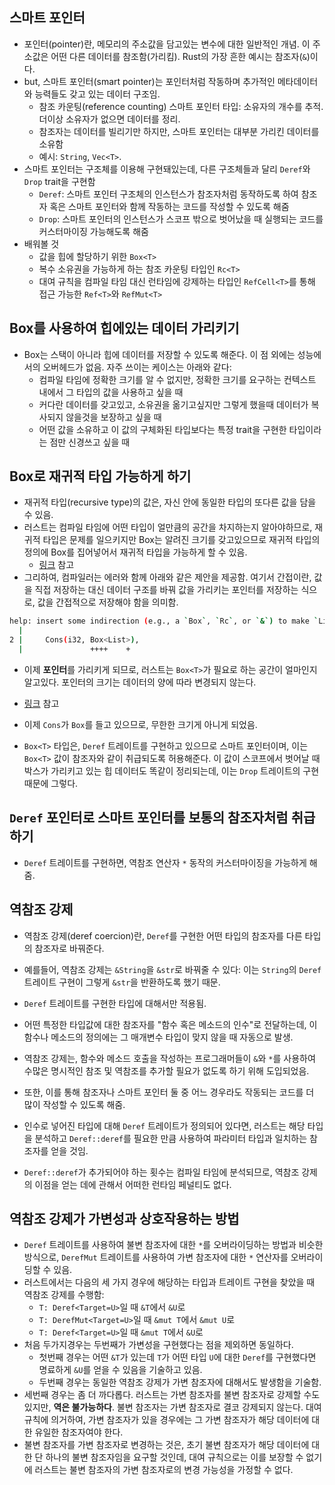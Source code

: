 ## 스마트 포인터

- 포인터(pointer)란, 메모리의 주소값을 담고있는 변수에 대한 일반적인 개념. 이 주소값은 어떤 다른 데이터를 참조함(가리킴). Rust의 가장 흔한 예시는 참조자(`&`)이다.
- but, 스마트 포인터(smart pointer)는 포인터처럼 작동하며 추가적인 메타데이터와 능력들도 갖고 있는 데이터 구조임.
  - 참조 카운팅(reference counting) 스마트 포인터 타입: 소유자의 개수를 추적. 더이상 소유자가 없으면 데이터를 정리.
  - 참조자는 데이터를 빌리기만 하지만, 스마트 포인터는 대부분 가리킨 데이터를 소유함
  - 예시: `String`, `Vec<T>`.
- 스마트 포인터는 구조체를 이용해 구현돼있는데, 다른 구조체들과 달리 `Deref`와 `Drop` trait을 구현함
  - `Deref`: 스마트 포인터 구조체의 인스턴스가 참조자처럼 동작하도록 하여 참조자 혹은 스마트 포인터와 함께 작동하는 코드를 작성할 수 있도록 해줌
  - `Drop`: 스마트 포인터의 인스턴스가 스코프 밖으로 벗어났을 때 실행되는 코드를 커스터마이징 가능해도록 해줌
- 배워볼 것
  - 값을 힙에 할당하기 위한 `Box<T>`
  - 복수 소유권을 가능하게 하는 참조 카운팅 타입인 `Rc<T>`
  - 대여 규칙을 컴파일 타임 대신 런타임에 강제하는 타입인 `RefCell<T>`를 통해 접근 가능한 `Ref<T>`와 `RefMut<T>`

## Box<T>를 사용하여 힙에있는 데이터 가리키기

- Box는 스택이 아니라 힙에 데이터를 저장할 수 있도록 해준다. 이 점 외에는 성능에서의 오버헤드가 없음. 자주 쓰이는 케이스는 아래와 같다:
  - 컴파일 타임에 정확한 크기를 알 수 없지만, 정확한 크기를 요구하는 컨텍스트 내에서 그 타입의 값을 사용하고 싶을 때
  - 커다란 데이터를 갖고있고, 소유권을 옮기고싶지만 그렇게 했을때 데이터가 복사되지 않을것을 보장하고 싶을 때
  - 어떤 값을 소유하고 이 값의 구체화된 타입보다는 특정 trait을 구현한 타입이라는 점만 신경쓰고 싶을 때

## Box로 재귀적 타입 가능하게 하기

- 재귀적 타입(recursive type)의 값은, 자신 안에 동일한 타입의 또다른 값을 담을 수 있음.
- 러스트는 컴파일 타임에 어떤 타입이 얼만큼의 공간을 차지하는지 알아야하므로, 재귀적 타입은 문제를 일으키지만 Box는 알려진 크기를 갖고있으므로 재귀적 타입의 정의에 Box를 집어넣어서 재귀적 타입을 가능하게 할 수 있음.
  - [링크](https://github-production-user-asset-6210df.s3.amazonaws.com/61453718/331862299-5d64cdfc-c248-49df-9b7d-f2ba07587729.png?X-Amz-Algorithm=AWS4-HMAC-SHA256&X-Amz-Credential=AKIAVCODYLSA53PQK4ZA%2F20240519%2Fus-east-1%2Fs3%2Faws4_request&X-Amz-Date=20240519T095135Z&X-Amz-Expires=300&X-Amz-Signature=d404ae1632cd9d2176929136a1bd603703c4eed3fab95a981aef13abc292d585&X-Amz-SignedHeaders=host&actor_id=61453718&key_id=0&repo_id=633763124) 참고
- 그리하여, 컴파일러는 에러와 함께 아래와 같은 제안을 제공함. 여기서 간접이란, 값을 직접 저장하는 대신 데이터 구조를 바꿔 값을 가리키는 포인터를 저장하는 식으로, 값을 간접적으로 저장해야 함을 의미함.

```bash
help: insert some indirection (e.g., a `Box`, `Rc`, or `&`) to make `List` representable
  |
2 |     Cons(i32, Box<List>),
  |               ++++    +
```

- 이제 **포인터**를 가리키게 되므로, 러스트는 `Box<T>`가 필요로 하는 공간이 얼마인지 알고있다. 포인터의 크기는 데이터의 양에 따라 변경되지 않는다.

- [링크](https://github-production-user-asset-6210df.s3.amazonaws.com/61453718/331862580-3821e2b9-98df-4864-862d-6dd8e64b7283.png?X-Amz-Algorithm=AWS4-HMAC-SHA256&X-Amz-Credential=AKIAVCODYLSA53PQK4ZA%2F20240519%2Fus-east-1%2Fs3%2Faws4_request&X-Amz-Date=20240519T095558Z&X-Amz-Expires=300&X-Amz-Signature=134eb3fe698bb39a15cc9a71268204af4eb8b0d322e685dc207f914eea1ee778&X-Amz-SignedHeaders=host&actor_id=61453718&key_id=0&repo_id=633763124) 참고

- 이제 `Cons`가 `Box`를 들고 있으므로, 무한한 크기게 아니게 되었음.

- `Box<T>` 타입은, `Deref` 트레이트를 구현하고 있으므로 스마트 포인터이며, 이는 `Box<T>` 값이 참조자와 같이 취급되도록 허용해준다. 이 값이 스코프에서 벗어날 때 박스가 가리키고 있는 힙 데이터도 똑같이 정리되는데, 이는 `Drop` 트레이트의 구현때문에 그렇다.

## `Deref` 포인터로 스마트 포인터를 보통의 참조자처럼 취급하기

- `Deref` 트레이트를 구현하면, 역참조 연산자 `*` 동작의 커스터마이징을 가능하게 해줌.

## 역참조 강제

- 역참조 강제(deref coercion)란, `Deref`를 구현한 어떤 타입의 참조자를 다른 타입의 참조자로 바꿔준다.
- 예를들어, 역참조 강제는 `&String`을 `&str`로 바꿔줄 수 있다: 이는 `String`의 `Deref` 트레이트 구현이 그렇게 `&str`을 반환하도록 했기 때문.
- `Deref` 트레이트를 구현한 타입에 대해서만 적용됨.
- 어떤 특정한 타입값에 대한 참조자를 "함수 혹은 메소드의 인수"로 전달하는데, 이 함수나 메소드의 정의에는 그 매개변수 타입이 맞지 않을 때 자동으로 발생.
- 역참조 강제는, 함수와 메소드 호출을 작성하는 프로그래머들이 `&`와 `*`를 사용하여 수많은 명시적인 참조 및 역참조를 추가할 필요가 없도록 하기 위해 도입되었음.
- 또한, 이를 통해 참조자나 스마트 포인터 둘 중 어느 경우라도 작동되는 코드를 더 많이 작성할 수 있도록 해줌.

- 인수로 넣어진 타입에 대해 `Deref` 트레이트가 정의되어 있다면, 러스트는 해당 타입을 분석하고 `Deref::deref`를 필요한 만큼 사용하여 파라미터 타입과 일치하는 참조자를 얻을 것임.
- `Deref::deref`가 추가되어야 하는 횟수는 컴파일 타임에 분석되므로, 역참조 강제의 이점을 얻는 데에 관해서 어떠한 런타임 페널티도 없다.

## 역참조 강제가 가변성과 상호작용하는 방법

- `Deref` 트레이트를 사용하여 불변 참조자에 대한 `*`를 오버라이딩하는 방법과 비슷한 방식으로, `DerefMut` 트레이트를 사용하여 가변 참조자에 대한 `*` 연산자를 오버라이딩할 수 있음.
- 러스트에서는 다음의 세 가지 경우에 해당하는 타입과 트레이트 구현을 찾았을 때 역참조 강제를 수행함:
  - `T: Deref<Target=U>`일 때 `&T`에서 `&U`로
  - `T: DerefMut<Target=U>`일 때 `&mut T`에서 `&mut U`로
  - `T: Deref<Target=U>`일 때 `&mut T`에서 `&U`로
- 처음 두가지경우는 두번째가 가변성을 구현했다는 점을 제외하면 동일하다.
  - 첫번째 경우는 어떤 `&T`가 있는데 `T`가 어떤 타입 `U`에 대한 `Deref`를 구현했다면 명료하게 `&U`를 얻을 수 있음을 기술하고 있음.
  - 두번째 경우는 동일한 역참조 강제가 가변 참조자에 대해서도 발생함을 기술함.
- 세번째 경우는 좀 더 까다롭다. 러스트는 가변 참조자를 불변 참조자로 강제할 수도 있지만, **역은 불가능하다**. 불변 참조자는 가변 참조자로 결코 강제되지 않는다. 대여 규칙에 의거하여, 가변 참조자가 있을 경우에는 그 가변 참조자가 해당 데이터에 대한 유일한 참조자여야 한다.
- 불변 참조자를 가변 참조자로 변경하는 것은, 초기 불변 참조자가 해당 데이터에 대한 단 하나의 불변 참조자임을 요구할 것인데, 대여 규칙으로는 이를 보장할 수 없기에 러스트는 불변 참조자의 가변 참조자로의 변경 가능성을 가정할 수 없다.
